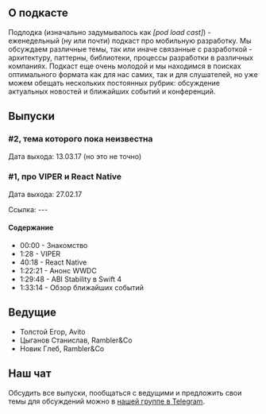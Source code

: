 ## О подкасте

Подлодка (изначально задумывалось как *[pod load cast]*) - еженедельный (ну или почти) подкаст про мобильную разработку. Мы обсуждаем различные темы, так или иначе связанные с разработкой - архитектуру, паттерны, библиотеки, процессы разработки в различных компаниях. Подкаст еще очень молодой и мы находимся в поисках оптимального формата как для нас самих, так и для слушателей, но уже можем обещать нескольких постоянных рубрик: обсуждение актуальных новостей и ближайших событий и конференций.

## Выпуски

### #2, тема которого пока неизвестна

Дата выхода: 13.03.17 (но это не точно)

### #1, про VIPER и React Native

Дата выхода: 27.02.17

Ссылка: ---

#### Содержание

- 00:00 - Знакомство
- 1:28 - VIPER
- 40:18 - React Native
- 1:22:21 - Анонс WWDC
- 1:29:48 - ABI Stability в Swift 4
- 1:33:14 - Обзор ближайших событий

## Ведущие

- Толстой Егор, Avito
- Цыганов Станислав, Rambler&Co
- Новик Глеб, Rambler&Co

## Наш чат

Обсудить все выпуски, пообщаться с ведущими и предложить свои темы для обсуждений можно в [нашей группе в Telegram](https://telegram.me/podlodka).

